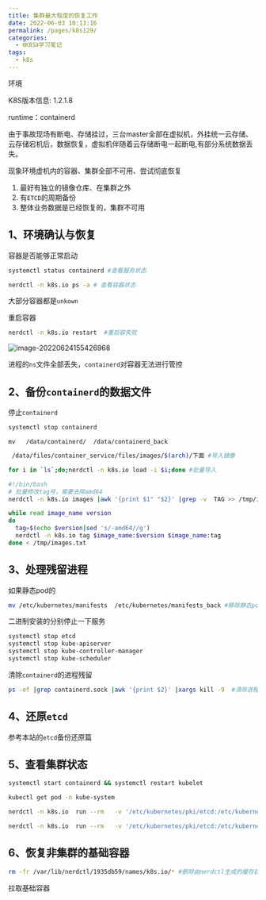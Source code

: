 ```yaml
---
title: 集群最大程度的恢复工作
date: 2022-06-03 10:13:16
permalink: /pages/k8s129/
categories:
  - 《K8S》学习笔记
tags:
  - k8s
---
```


环境

K8S版本信息: 1.2.1.8

runtime：containerd



由于事故现场有断电、存储挂过，三台master全部在虚拟机，外挂统一云存储、云存储宕机后，数据恢复，虚拟机伴随着云存储断电一起断电,有部分系统数据丢失。

现象环境虚机内的容器、集群全部不可用、尝试彻底恢复

1. 最好有独立的镜像仓库、在集群之外
2. 有`ETCD`的周期备份
3. 整体业务数据是已经恢复的，集群不可用



## 1、环境确认与恢复

容器是否能够正常启动

```sh
systemctl status containerd #查看服务状态
```

```sh
nerdctl -n k8s.io ps -a # 查看容器状态
```

大部分容器都是`unkown`

重启容器

```sh
nerdctl -n k8s.io restart  #重启容失败
```

![image-20220624155426968](https://cdn.jsdelivr.net/gh/lzq70112/images/blog/202206241554496.png)

进程的`ns`文件全部丢失，`containerd`对容器无法进行管控

## 2、备份`containerd`的数据文件

停止`containerd`

```sh
systemctl stop containerd
```

```
mv   /data/containerd/  /data/containerd_back
```

```sh
 /data/files/container_service/files/images/$(arch)/下面 #导入镜像
```

```sh
for i in `ls`;do;nerdctl -n k8s.io load -i $i;done #批量导入
```

```sh
#!/bin/bash
# 批量修改tag号，需要去除amd64
nerdctl -n k8s.io images |awk '{print $1" "$2}' |grep -v  TAG >> /tmp/images.txt

while read image_name version
do
  tag=$(echo $version|sed 's/-amd64//g')
  nerdctl -n k8s.io tag $image_name:$version $image_name:tag
done < /tmp/images.txt
```



## 3、处理残留进程

如果静态pod的

```sh
mv /etc/kubernetes/manifests  /etc/kubernetes/manifests_back #移除静态pod
```

二进制安装的分别停止一下服务

```sh
systemctl stop etcd  
systemctl stop kube-apiserver 
systemctl stop kube-controller-manager 
systemctl stop kube-scheduler
```

清除`containerd`的进程残留

```sh
ps -ef |grep containerd.sock |awk '{print $2}' |xargs kill -9  #清除进程残留，防止后续服务启动冲突
```



## 4、还原`etcd`

参考本站的`etcd`备份还原篇

## 5、查看集群状态

```sh
systemctl start containerd && systemctl restart kubelet
```

```sh
kubectl get pod -n kube-system
```

```sh
nerdctl -n k8s.io  run --rm   -v '/etc/kubernetes/pki/etcd:/etc/kubernetes/pki/etcd' -v '/u01/local/kube-system:/u01/local/kube-system'   --env ETCDCTL_API=3  "docker.xiongmao.com:15000/etcd:3.5.0-0" /bin/sh -c   "etcdctl --endpoints=https://131.106.7.44:2379            --cert=/etc/kubernetes/pki/etcd/server.crt  --key=/etc/kubernetes/pki/etcd/server.key --cacert=/etc/kubernetes/pki/etcd/ca.crt member list" # 查看集群恢复信息

nerdctl -n k8s.io  run --rm   -v '/etc/kubernetes/pki/etcd:/etc/kubernetes/pki/etcd' -v '/u01/local/kube-system:/u01/local/kube-system'   --env ETCDCTL_API=3  "docker.xiongmao.com:15000/etcd:3.5.0-0" /bin/sh -c   "etcdctl --endpoints=https://131.106.7.44:2379            --cert=/etc/kubernetes/pki/etcd/server.crt  --key=/etc/kubernetes/pki/etcd/server.key --cacert=/etc/kubernetes/pki/etcd/ca.crt  --write-out=table endpoint status" # 查看集群端口信息
```

## 6、恢复非集群的基础容器

```sh
rm -fr /var/lib/nerdctl/1935db59/names/k8s.io/* #删除由nerdctl生成的缓存目录
```

拉取基础容器



